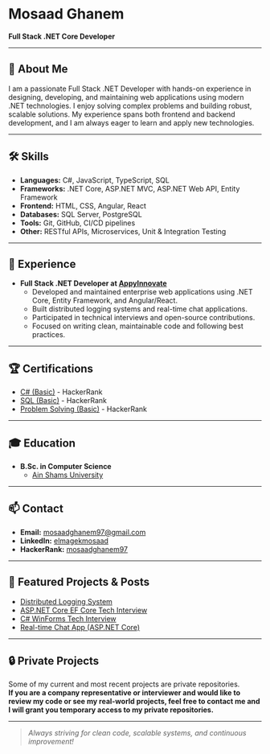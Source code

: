 # Mosaad Ghanem

**Full Stack .NET Core Developer**

---

## 👋 About Me

I am a passionate Full Stack .NET Developer with hands-on experience in designing, developing, and maintaining web applications using modern .NET technologies. I enjoy solving complex problems and building robust, scalable solutions. My experience spans both frontend and backend development, and I am always eager to learn and apply new technologies.

---

## 🛠️ Skills

- **Languages:** C#, JavaScript, TypeScript, SQL
- **Frameworks:** .NET Core, ASP.NET MVC, ASP.NET Web API, Entity Framework
- **Frontend:** HTML, CSS, Angular, React
- **Databases:** SQL Server, PostgreSQL
- **Tools:** Git, GitHub, CI/CD pipelines
- **Other:** RESTful APIs, Microservices, Unit & Integration Testing

---

## 💼 Experience

- **Full Stack .NET Developer at [AppyInnovate](https://appyinnovate.com/)**
  - Developed and maintained enterprise web applications using .NET Core, Entity Framework, and Angular/React.
  - Built distributed logging systems and real-time chat applications.
  - Participated in technical interviews and open-source contributions.
  - Focused on writing clean, maintainable code and following best practices.

---

## 🏆 Certifications

- [C# (Basic)](https://www.hackerrank.com/certificates/27fbba86b431) - HackerRank
- [SQL (Basic)](https://www.hackerrank.com/certificates/2bba3aca63b3) - HackerRank
- [Problem Solving (Basic)](https://www.hackerrank.com/certificates/d741c447c0c5) - HackerRank

---

## 🎓 Education

- **B.Sc. in Computer Science**
  - [Ain Shams University](https://www.asu.edu.eg/)

---

## 📫 Contact

- **Email:** mosaadghanem97@gmail.com
- **LinkedIn:** [elmagekmosaad](https://linkedin.com/in/elmagekmosaad)
- **HackerRank:** [mosaadghanem97](https://hackerrank.com/profile/mosaadghanem97)

---

## 📢 Featured Projects & Posts

- [Distributed Logging System](https://www.linkedin.com/posts/elmagekmosaad_introducing-mg-distributed-logging-system-activity-7285062386456154112-8yPY?utm_source=share&utm_medium=member_desktop)
- [ASP.NET Core EF Core Tech Interview](https://www.linkedin.com/posts/elmagekmosaad_aspnetcore-efcore-techinterview-activity-7252553825788592128-37cJ?utm_source=share&utm_medium=member_desktop)
- [C# WinForms Tech Interview](https://www.linkedin.com/posts/elmagekmosaad_csharp-winforms-techinterview-activity-7252528243373658112-eNP1?utm_source=share&utm_medium=member_desktop)
- [Real-time Chat App (ASP.NET Core)](https://www.linkedin.com/posts/elmagekmosaad_webdevelopment-realtimechat-aspnetcore-activity-7225825659875430400-cdg9?utm_source=share&utm_medium=member_desktop)

---

## 🔒 Private Projects

Some of my current and most recent projects are private repositories.  
**If you are a company representative or interviewer and would like to review my code or see my real-world projects, feel free to contact me and I will grant you temporary access to my private repositories.**

---

> *Always striving for clean code, scalable systems, and continuous improvement!*
